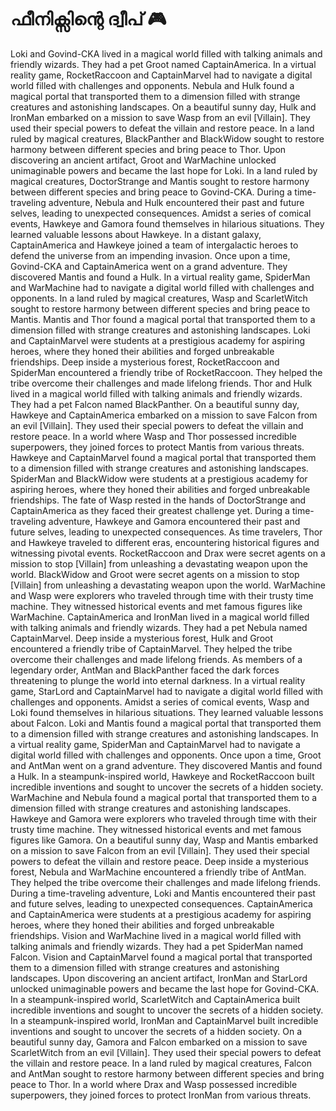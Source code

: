 # ഫീനിക്സിന്റെ ദ്വീപ് :video_game: 

Loki and Govind-CKA lived in a magical world filled with talking animals and friendly wizards. They had a pet Groot named CaptainAmerica.
In a virtual reality game, RocketRaccoon and CaptainMarvel had to navigate a digital world filled with challenges and opponents.
Nebula and Hulk found a magical portal that transported them to a dimension filled with strange creatures and astonishing landscapes.
On a beautiful sunny day, Hulk and IronMan embarked on a mission to save Wasp from an evil [Villain]. They used their special powers to defeat the villain and restore peace.
In a land ruled by magical creatures, BlackPanther and BlackWidow sought to restore harmony between different species and bring peace to Thor.
Upon discovering an ancient artifact, Groot and WarMachine unlocked unimaginable powers and became the last hope for Loki.
In a land ruled by magical creatures, DoctorStrange and Mantis sought to restore harmony between different species and bring peace to Govind-CKA.
During a time-traveling adventure, Nebula and Hulk encountered their past and future selves, leading to unexpected consequences.
Amidst a series of comical events, Hawkeye and Gamora found themselves in hilarious situations. They learned valuable lessons about Hawkeye.
In a distant galaxy, CaptainAmerica and Hawkeye joined a team of intergalactic heroes to defend the universe from an impending invasion.
Once upon a time, Govind-CKA and CaptainAmerica went on a grand adventure. They discovered Mantis and found a Hulk.
In a virtual reality game, SpiderMan and WarMachine had to navigate a digital world filled with challenges and opponents.
In a land ruled by magical creatures, Wasp and ScarletWitch sought to restore harmony between different species and bring peace to Mantis.
Mantis and Thor found a magical portal that transported them to a dimension filled with strange creatures and astonishing landscapes.
Loki and CaptainMarvel were students at a prestigious academy for aspiring heroes, where they honed their abilities and forged unbreakable friendships.
Deep inside a mysterious forest, RocketRaccoon and SpiderMan encountered a friendly tribe of RocketRaccoon. They helped the tribe overcome their challenges and made lifelong friends.
Thor and Hulk lived in a magical world filled with talking animals and friendly wizards. They had a pet Falcon named BlackPanther.
On a beautiful sunny day, Hawkeye and CaptainAmerica embarked on a mission to save Falcon from an evil [Villain]. They used their special powers to defeat the villain and restore peace.
In a world where Wasp and Thor possessed incredible superpowers, they joined forces to protect Mantis from various threats.
Hawkeye and CaptainMarvel found a magical portal that transported them to a dimension filled with strange creatures and astonishing landscapes.
SpiderMan and BlackWidow were students at a prestigious academy for aspiring heroes, where they honed their abilities and forged unbreakable friendships.
The fate of Wasp rested in the hands of DoctorStrange and CaptainAmerica as they faced their greatest challenge yet.
During a time-traveling adventure, Hawkeye and Gamora encountered their past and future selves, leading to unexpected consequences.
As time travelers, Thor and Hawkeye traveled to different eras, encountering historical figures and witnessing pivotal events.
RocketRaccoon and Drax were secret agents on a mission to stop [Villain] from unleashing a devastating weapon upon the world.
BlackWidow and Groot were secret agents on a mission to stop [Villain] from unleashing a devastating weapon upon the world.
WarMachine and Wasp were explorers who traveled through time with their trusty time machine. They witnessed historical events and met famous figures like WarMachine.
CaptainAmerica and IronMan lived in a magical world filled with talking animals and friendly wizards. They had a pet Nebula named CaptainMarvel.
Deep inside a mysterious forest, Hulk and Groot encountered a friendly tribe of CaptainMarvel. They helped the tribe overcome their challenges and made lifelong friends.
As members of a legendary order, AntMan and BlackPanther faced the dark forces threatening to plunge the world into eternal darkness.
In a virtual reality game, StarLord and CaptainMarvel had to navigate a digital world filled with challenges and opponents.
Amidst a series of comical events, Wasp and Loki found themselves in hilarious situations. They learned valuable lessons about Falcon.
Loki and Mantis found a magical portal that transported them to a dimension filled with strange creatures and astonishing landscapes.
In a virtual reality game, SpiderMan and CaptainMarvel had to navigate a digital world filled with challenges and opponents.
Once upon a time, Groot and AntMan went on a grand adventure. They discovered Mantis and found a Hulk.
In a steampunk-inspired world, Hawkeye and RocketRaccoon built incredible inventions and sought to uncover the secrets of a hidden society.
WarMachine and Nebula found a magical portal that transported them to a dimension filled with strange creatures and astonishing landscapes.
Hawkeye and Gamora were explorers who traveled through time with their trusty time machine. They witnessed historical events and met famous figures like Gamora.
On a beautiful sunny day, Wasp and Mantis embarked on a mission to save Falcon from an evil [Villain]. They used their special powers to defeat the villain and restore peace.
Deep inside a mysterious forest, Nebula and WarMachine encountered a friendly tribe of AntMan. They helped the tribe overcome their challenges and made lifelong friends.
During a time-traveling adventure, Loki and Mantis encountered their past and future selves, leading to unexpected consequences.
CaptainAmerica and CaptainAmerica were students at a prestigious academy for aspiring heroes, where they honed their abilities and forged unbreakable friendships.
Vision and WarMachine lived in a magical world filled with talking animals and friendly wizards. They had a pet SpiderMan named Falcon.
Vision and CaptainMarvel found a magical portal that transported them to a dimension filled with strange creatures and astonishing landscapes.
Upon discovering an ancient artifact, IronMan and StarLord unlocked unimaginable powers and became the last hope for Govind-CKA.
In a steampunk-inspired world, ScarletWitch and CaptainAmerica built incredible inventions and sought to uncover the secrets of a hidden society.
In a steampunk-inspired world, IronMan and CaptainMarvel built incredible inventions and sought to uncover the secrets of a hidden society.
On a beautiful sunny day, Gamora and Falcon embarked on a mission to save ScarletWitch from an evil [Villain]. They used their special powers to defeat the villain and restore peace.
In a land ruled by magical creatures, Falcon and AntMan sought to restore harmony between different species and bring peace to Thor.
In a world where Drax and Wasp possessed incredible superpowers, they joined forces to protect IronMan from various threats.